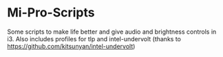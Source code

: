 # Mi-Pro-Scripts
Some scripts to make life better and give audio and brightness controls in i3.
Also includes profiles for tlp and intel-undervolt (thanks to https://github.com/kitsunyan/intel-undervolt)
